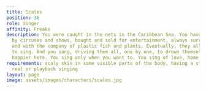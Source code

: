 ```yaml
---
title: Scales
position: 36
role: Singer
affinity: Freaks
description: You were caught in the nets in the Caribbean Sea. You have been owned
  by circuses and shows, bought and sold for entertainment, always surrounded by glass
  and with the company of plastic fish and plants. Eventually, they all wanted you
  to sing. And you sang, driving them all, one by one, to drown themselves. You are
  happier here. You sing only when you want to. You sing of love, home and deep seas.
requirements: scaly skin in some visible parts of the body, having a stage act with
  real or playback singing
layout: page
image: assets/images/characters/scales.jpg
---
```


